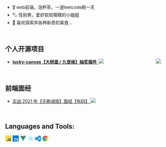 
- 🎖 web前端，泡杯茶，一道leetcode刷一天
- 🏷 性别男，爱好软软糯糯的小姐姐
- 🥕 喜欢探索并各种新奇的美食...

<br />

## 个人开源项目

<a href="https://alili.tech"><img src="https://media.giphy.com/media/SWoSkN6DxTszqIKEqv/giphy.gif" align="right" height="275" /></a>

- **[lucky-canvas【大转盘 / 九宫格】抽奖插件&ensp;<img src="https://img.shields.io/github/stars/LuckDraw/lucky-canvas?style=social" height="22" align="top" />](https://github.com/LuckDraw/lucky-canvas)**

<br />

## 前端面经

- [实战 2021 年【无删减版】面经【有码】 <img src="https://img.shields.io/github/stars/buuing/Interview?style=social" height="22" align="top" />](https://github.com/buuing/Interview)

<br />

## Languages and Tools:

<code><img height="20" src="https://raw.githubusercontent.com/github/explore/80688e429a7d4ef2fca1e82350fe8e3517d3494d/topics/javascript/javascript.png"></code>
<code><img height="20" src="https://raw.githubusercontent.com/github/explore/80688e429a7d4ef2fca1e82350fe8e3517d3494d/topics/typescript/typescript.png"></code>
<code><img height="20" src="https://raw.githubusercontent.com/github/explore/80688e429a7d4ef2fca1e82350fe8e3517d3494d/topics/vue/vue.png"></code>
<code><img height="20" src="https://raw.githubusercontent.com/github/explore/80688e429a7d4ef2fca1e82350fe8e3517d3494d/topics/react/react.png"></code>
<code><img height="20" src="https://raw.githubusercontent.com/github/explore/80688e429a7d4ef2fca1e82350fe8e3517d3494d/topics/visual-studio-code/visual-studio-code.png"></code>
<code><img height="20" src="https://raw.githubusercontent.com/github/explore/80688e429a7d4ef2fca1e82350fe8e3517d3494d/topics/chrome/chrome.png"></code>
